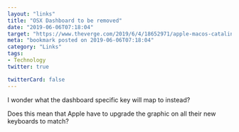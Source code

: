 ```yaml
---
layout: "links"
title: "OSX Dashboard to be removed"
date: "2019-06-06T07:18:04"
target: "https://www.theverge.com/2019/6/4/18652971/apple-macos-catalina-dashboard-widgets-removed-feature"
meta: "bookmark posted on 2019-06-06T07:18:04"
category: "Links"
tags:
- Technology
twitter: true

twitterCard: false
---
```

I wonder what the dashboard specific key will map to instead?

Does this mean that Apple have to upgrade the graphic on all their new keyboards to match?


